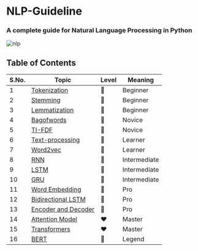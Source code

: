 # NLP-Guideline
### A complete guide for Natural Language Processing in Python

![nlp](https://user-images.githubusercontent.com/64016811/127821282-a9efe2f9-95b0-4974-b9dc-7df55f06044e.png)


## Table of Contents
| S.No. |  Topic |  Level  | Meaning |
|-------|--------|---------|---------|
| 1 | [Tokenization](https://github.com/MainakRepositor/NLP-Guideline/blob/master/Tokenization.py) | 🤍 | Beginner |
| 2 | [Stemming](https://github.com/MainakRepositor/NLP-Guideline/blob/master/Stemming.py) | 🤍 | Beginner |
| 3 | [Lemmatization](https://github.com/MainakRepositor/NLP-Guideline/blob/master/Lemmatization.py) | 🤍 | Beginner |
| 4 | [Bagofwords](https://github.com/MainakRepositor/NLP-Guideline/blob/master/BagOfWords.py) | 💛 | Novice |
| 5 | [TI-FDF]() | 💛 | Novice |
| 6 | [Text-processing]() | 🧡 | Learner |
| 7 | [Word2vec]() | 🧡 | Learner |
| 8 | [RNN]() | 💚 | Intermediate |
| 9 | [LSTM]() | 💚 | Intermediate |
| 10 | [GRU]() | 💚 | Intermediate |
| 11 | [Word Embedding]() | 💙 | Pro |
| 12 | [Bidirectional LSTM]() | 💙 | Pro |
| 13 | [Encoder and Decoder]() | 💙 | Pro |
| 14 | [Attention Model]() | ❤ | Master |
| 15 | [Transformers]() | ❤ | Master |
| 16 | [BERT]() | 🖤 | Legend |


